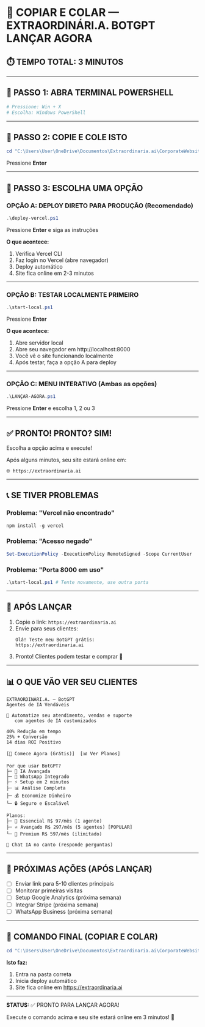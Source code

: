 # 🎯 COPIAR E COLAR — EXTRAORDINÁRI.A. BOTGPT LANÇAR AGORA

## ⏱️ TEMPO TOTAL: 3 MINUTOS

---

## 🚀 PASSO 1: ABRA TERMINAL POWERSHELL

```powershell
# Pressione: Win + X
# Escolha: Windows PowerShell
```

---

## 🚀 PASSO 2: COPIE E COLE ISTO

```powershell
cd "C:\Users\User\OneDrive\Documentos\Extraordinaria.ai\CorporateWebsite"
```

Pressione **Enter**

---

## 🚀 PASSO 3: ESCOLHA UMA OPÇÃO

### **OPÇÃO A: DEPLOY DIRETO PARA PRODUÇÃO (Recomendado)**

```powershell
.\deploy-vercel.ps1
```

Pressione **Enter** e siga as instruções

**O que acontece:**
1. Verifica Vercel CLI
2. Faz login no Vercel (abre navegador)
3. Deploy automático
4. Site fica online em 2-3 minutos

---

### **OPÇÃO B: TESTAR LOCALMENTE PRIMEIRO**

```powershell
.\start-local.ps1
```

Pressione **Enter**

**O que acontece:**
1. Abre servidor local
2. Abre seu navegador em http://localhost:8000
3. Você vê o site funcionando localmente
4. Após testar, faça a opção A para deploy

---

### **OPÇÃO C: MENU INTERATIVO (Ambas as opções)**

```powershell
.\LANÇAR-AGORA.ps1
```

Pressione **Enter** e escolha 1, 2 ou 3

---

## ✅ PRONTO! PRONTO? SIM!

Escolha a opção acima e execute!

Após alguns minutos, seu site estará online em:

```
🌐 https://extraordinaria.ai
```

---

## 📞 SE TIVER PROBLEMAS

### Problema: "Vercel não encontrado"
```powershell
npm install -g vercel
```

### Problema: "Acesso negado"
```powershell
Set-ExecutionPolicy -ExecutionPolicy RemoteSigned -Scope CurrentUser
```

### Problema: "Porta 8000 em uso"
```powershell
.\start-local.ps1 # Tente novamente, use outra porta
```

---

## 🎁 APÓS LANÇAR

1. Copie o link: `https://extraordinaria.ai`
2. Envie para seus clientes:
   ```
   Olá! Teste meu BotGPT grátis:
   https://extraordinaria.ai
   ```
3. Pronto! Clientes podem testar e comprar 🎉

---

## 📊 O QUE VÃO VER SEU CLIENTES

```
EXTRAORDINÁRI.A. — BotGPT
Agentes de IA Vendáveis

🤖 Automatize seu atendimento, vendas e suporte
   com agentes de IA customizados

40% Redução em tempo
25% + Conversão
14 dias ROI Positivo

[🚀 Comece Agora (Grátis)]  [📊 Ver Planos]

Por que usar BotGPT?
├─ 🤖 IA Avançada
├─ 📱 WhatsApp Integrado
├─ ⚡ Setup em 2 minutos
├─ 📊 Análise Completa
├─ 💰 Economize Dinheiro
└─ 🔒 Seguro e Escalável

Planos:
├─ 🚀 Essencial R$ 97/mês (1 agente)
├─ ⭐ Avançado R$ 297/mês (5 agentes) [POPULAR]
└─ 👑 Premium R$ 597/mês (ilimitado)

💬 Chat IA no canto (responde perguntas)
```

---

## 🎯 PRÓXIMAS AÇÕES (APÓS LANÇAR)

- [ ] Enviar link para 5-10 clientes principais
- [ ] Monitorar primeiras visitas
- [ ] Setup Google Analytics (próxima semana)
- [ ] Integrar Stripe (próxima semana)
- [ ] WhatsApp Business (próxima semana)

---

## 🚀 COMANDO FINAL (COPIAR E COLAR)

```powershell
cd "C:\Users\User\OneDrive\Documentos\Extraordinaria.ai\CorporateWebsite" ; .\deploy-vercel.ps1
```

**Isto faz:**
1. Entra na pasta correta
2. Inicia deploy automático
3. Site fica online em https://extraordinaria.ai

---

**STATUS:** ✅ PRONTO PARA LANÇAR AGORA!

Execute o comando acima e seu site estará online em 3 minutos! 🚀
